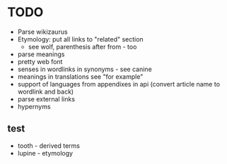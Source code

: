 # TODO

 * Parse wikizaurus
 * Etymology: put all links to "related" section
   * see wolf, parenthesis after from - too
 * parse meanings
 * pretty web font
 * senses in wordlinks in synonyms - see canine
 * meanings in translations see "for example"
 * support of languages from appendixes in api (convert article name to wordlink and back)
 * parse external links
 * hypernyms



## test

 * tooth - derived terms
 * lupine - etymology
